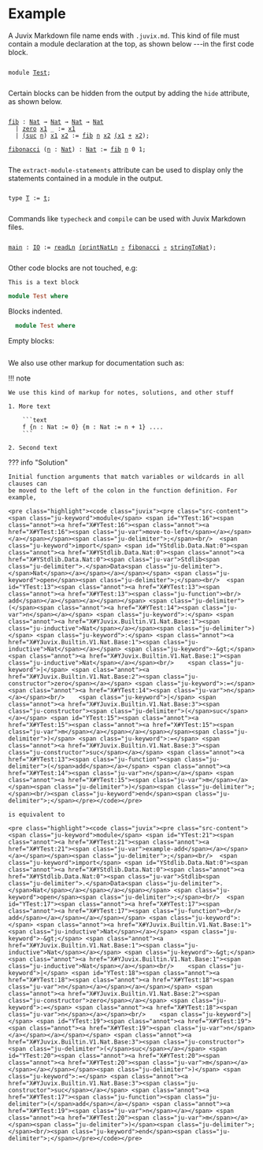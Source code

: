 # Example

A Juvix Markdown file name ends with `.juvix.md`. This kind of file must contain
a module declaration at the top, as shown below ---in the first code block.

<pre class="highlight"><code class="juvix"><pre class="src-content"><span class="ju-keyword">module</span> <span id="YTest:0"><span class="annot"><a href="X#YTest:0"><span class="annot"><a href="X#YTest:0"><span class="ju-var">Test</span></a></span></a></span></span><span class="ju-delimiter">;</span><br/></pre></code></pre>

Certain blocks can be hidden from the output by adding the `hide` attribute, as shown below.



<pre class="highlight"><code class="juvix"><pre class="src-content"><span id="YTest:1"><span class="annot"><a href="X#YTest:1"><span class="annot"><a href="X#YTest:1"><span class="ju-function">fib</span></a></span></a></span></span> <span class="ju-keyword">:</span> <span class="annot"><a href="X#YJuvix.Builtin.V1.Nat.Base:1"><span class="ju-inductive">Nat</span></a></span> <span class="ju-keyword">→</span> <span class="annot"><a href="X#YJuvix.Builtin.V1.Nat.Base:1"><span class="ju-inductive">Nat</span></a></span> <span class="ju-keyword">→</span> <span class="annot"><a href="X#YJuvix.Builtin.V1.Nat.Base:1"><span class="ju-inductive">Nat</span></a></span> <span class="ju-keyword">→</span> <span class="annot"><a href="X#YJuvix.Builtin.V1.Nat.Base:1"><span class="ju-inductive">Nat</span></a></span><br/>  <span class="ju-keyword">|</span> <span class="annot"><a href="X#YJuvix.Builtin.V1.Nat.Base:2"><span class="ju-constructor">zero</span></a></span> <span id="YTest:3"><span class="annot"><a href="X#YTest:3"><span class="annot"><a href="X#YTest:3"><span class="ju-var">x1</span></a></span></a></span></span> <span class="ju-keyword">_</span> <span class="ju-keyword">:=</span> <span class="annot"><a href="X#YTest:3"><span class="ju-var">x1</span></a></span><br/>  <span class="ju-keyword">|</span> <span class="annot"><a href="X#YJuvix.Builtin.V1.Nat.Base:3"><span class="ju-constructor"><span class="ju-delimiter">(</span>suc</span></a></span> <span id="YTest:4"><span class="annot"><a href="X#YTest:4"><span class="annot"><a href="X#YTest:4"><span class="ju-var">n</span></a></span></a></span></span><span class="ju-delimiter">)</span> <span id="YTest:5"><span class="annot"><a href="X#YTest:5"><span class="annot"><a href="X#YTest:5"><span class="ju-var">x1</span></a></span></a></span></span> <span id="YTest:6"><span class="annot"><a href="X#YTest:6"><span class="annot"><a href="X#YTest:6"><span class="ju-var">x2</span></a></span></a></span></span> <span class="ju-keyword">:=</span> <span class="annot"><a href="X#YTest:1"><span class="ju-function">fib</span></a></span> <span class="annot"><a href="X#YTest:4"><span class="ju-var">n</span></a></span> <span class="annot"><a href="X#YTest:6"><span class="ju-var">x2</span></a></span> <span class="annot"><a href="X#YTest:5"><span class="ju-var"><span class="ju-delimiter">(</span>x1</span></a></span> <span class="annot"><a href="X#YJuvix.Builtin.V1.Trait.Natural:3"><span class="ju-function">+</span></a></span> <span class="annot"><a href="X#YTest:6"><span class="ju-var">x2</span></a></span><span class="ju-delimiter">)</span><span class="ju-delimiter">;</span><br/><br/><span id="YTest:2"><span class="annot"><a href="X#YTest:2"><span class="annot"><a href="X#YTest:2"><span class="ju-function">fibonacci</span></a></span></a></span></span> <span class="ju-delimiter">(</span><span class="annot"><a href="X#YTest:7"><span class="ju-var">n</span></a></span> <span class="ju-keyword">:</span> <span class="annot"><a href="X#YJuvix.Builtin.V1.Nat.Base:1"><span class="ju-inductive">Nat</span></a></span><span class="ju-delimiter">)</span> <span class="ju-keyword">:</span> <span class="annot"><a href="X#YJuvix.Builtin.V1.Nat.Base:1"><span class="ju-inductive">Nat</span></a></span> <span class="ju-keyword">:=</span> <span class="annot"><a href="X#YTest:1"><span class="ju-function">fib</span></a></span> <span class="annot"><a href="X#YTest:7"><span class="ju-var">n</span></a></span> <span class="ju-number">0</span> <span class="ju-number">1</span><span class="ju-delimiter">;</span></pre></code></pre>

The `extract-module-statements` attribute can be used to display only the statements contained in a module in the output.

<pre class="highlight"><code class="juvix"><pre class="src-content"><span class="ju-keyword">type</span> <span id="YTest:8"><span class="annot"><a href="X#YTest:8"><span class="annot"><a href="X#YTest:8"><span class="ju-inductive">T</span></a></span></a></span></span> <span class="ju-keyword">:=</span> <span id="YTest:9"><span class="annot"><a href="X#YTest:9"><span class="annot"><a href="X#YTest:9"><span class="ju-constructor">t</span></a></span></a></span></span><span class="ju-delimiter">;</span></pre></code></pre>

Commands like `typecheck` and `compile` can be used with Juvix Markdown files.

<pre class="highlight"><code class="juvix"><pre class="src-content"><span id="YTest:12"><span class="annot"><a href="X#YTest:12"><span class="annot"><a href="X#YTest:12"><span class="ju-function">main</span></a></span></a></span></span> <span class="ju-keyword">:</span> <span class="annot"><a href="X#YStdlib.System.IO.Base:1"><span class="ju-axiom">IO</span></a></span> <span class="ju-keyword">:=</span> <span class="annot"><a href="X#YStdlib.System.IO.String:2"><span class="ju-axiom">readLn</span></a></span> <span class="annot"><a href="X#YStdlib.System.IO.Nat:2"><span class="ju-function"><span class="ju-delimiter">(</span>printNatLn</span></a></span> <span class="annot"><a href="X#YStdlib.Function:1"><span class="ju-function">∘</span></a></span> <span class="annot"><a href="X#YTest:2"><span class="ju-function">fibonacci</span></a></span> <span class="annot"><a href="X#YStdlib.Function:1"><span class="ju-function">∘</span></a></span> <span class="annot"><a href="X#YStdlib.Data.Nat:2"><span class="ju-axiom">stringToNat</span></a></span><span class="ju-delimiter">)</span><span class="ju-delimiter">;</span></pre></code></pre>

Other code blocks are not touched, e.g:

```text
This is a text block
```


```haskell
module Test where
```

Blocks indented.

  ```haskell
    module Test where
  ```

Empty blocks:

```
```

We also use other markup for documentation such as:

!!! note

    We use this kind of markup for notes, solutions, and other stuff

    1. More text

        ```text
        f {n : Nat := 0} {m : Nat := n + 1} ....
        ```

    2. Second text


??? info "Solution"

    Initial function arguments that match variables or wildcards in all clauses can
    be moved to the left of the colon in the function definition. For example,

    <pre class="highlight"><code class="juvix"><pre class="src-content"><span class="ju-keyword">module</span> <span id="YTest:16"><span class="annot"><a href="X#YTest:16"><span class="annot"><a href="X#YTest:16"><span class="ju-var">move-to-left</span></a></span></a></span></span><span class="ju-delimiter">;</span><br/>  <span class="ju-keyword">import</span> <span id="YStdlib.Data.Nat:0"><span class="annot"><a href="X#YStdlib.Data.Nat:0"><span class="annot"><a href="X#YStdlib.Data.Nat:0"><span class="ju-var">Stdlib<span class="ju-delimiter">.</span>Data<span class="ju-delimiter">.</span>Nat</span></a></span></a></span></span> <span class="ju-keyword">open</span><span class="ju-delimiter">;</span><br/>  <span id="YTest:13"><span class="annot"><a href="X#YTest:13"><span class="annot"><a href="X#YTest:13"><span class="ju-function"><br/>  add</span></a></span></a></span></span> <span class="ju-delimiter">(</span><span class="annot"><a href="X#YTest:14"><span class="ju-var">n</span></a></span> <span class="ju-keyword">:</span> <span class="annot"><a href="X#YJuvix.Builtin.V1.Nat.Base:1"><span class="ju-inductive">Nat</span></a></span><span class="ju-delimiter">)</span> <span class="ju-keyword">:</span> <span class="annot"><a href="X#YJuvix.Builtin.V1.Nat.Base:1"><span class="ju-inductive">Nat</span></a></span> <span class="ju-keyword">-&gt;</span> <span class="annot"><a href="X#YJuvix.Builtin.V1.Nat.Base:1"><span class="ju-inductive">Nat</span></a></span><br/>    <span class="ju-keyword">|</span> <span class="annot"><a href="X#YJuvix.Builtin.V1.Nat.Base:2"><span class="ju-constructor">zero</span></a></span> <span class="ju-keyword">:=</span> <span class="annot"><a href="X#YTest:14"><span class="ju-var">n</span></a></span><br/>    <span class="ju-keyword">|</span> <span class="annot"><a href="X#YJuvix.Builtin.V1.Nat.Base:3"><span class="ju-constructor"><span class="ju-delimiter">(</span>suc</span></a></span> <span id="YTest:15"><span class="annot"><a href="X#YTest:15"><span class="annot"><a href="X#YTest:15"><span class="ju-var">m</span></a></span></a></span></span><span class="ju-delimiter">)</span> <span class="ju-keyword">:=</span> <span class="annot"><a href="X#YJuvix.Builtin.V1.Nat.Base:3"><span class="ju-constructor">suc</span></a></span> <span class="annot"><a href="X#YTest:13"><span class="ju-function"><span class="ju-delimiter">(</span>add</span></a></span> <span class="annot"><a href="X#YTest:14"><span class="ju-var">n</span></a></span> <span class="annot"><a href="X#YTest:15"><span class="ju-var">m</span></a></span><span class="ju-delimiter">)</span><span class="ju-delimiter">;</span><br/><span class="ju-keyword">end</span><span class="ju-delimiter">;</span></pre></code></pre>

    is equivalent to

    <pre class="highlight"><code class="juvix"><pre class="src-content"><span class="ju-keyword">module</span> <span id="YTest:21"><span class="annot"><a href="X#YTest:21"><span class="annot"><a href="X#YTest:21"><span class="ju-var">example-add</span></a></span></a></span></span><span class="ju-delimiter">;</span><br/>  <span class="ju-keyword">import</span> <span id="YStdlib.Data.Nat:0"><span class="annot"><a href="X#YStdlib.Data.Nat:0"><span class="annot"><a href="X#YStdlib.Data.Nat:0"><span class="ju-var">Stdlib<span class="ju-delimiter">.</span>Data<span class="ju-delimiter">.</span>Nat</span></a></span></a></span></span> <span class="ju-keyword">open</span><span class="ju-delimiter">;</span><br/>  <span id="YTest:17"><span class="annot"><a href="X#YTest:17"><span class="annot"><a href="X#YTest:17"><span class="ju-function"><br/>  add</span></a></span></a></span></span> <span class="ju-keyword">:</span> <span class="annot"><a href="X#YJuvix.Builtin.V1.Nat.Base:1"><span class="ju-inductive">Nat</span></a></span> <span class="ju-keyword">-&gt;</span> <span class="annot"><a href="X#YJuvix.Builtin.V1.Nat.Base:1"><span class="ju-inductive">Nat</span></a></span> <span class="ju-keyword">-&gt;</span> <span class="annot"><a href="X#YJuvix.Builtin.V1.Nat.Base:1"><span class="ju-inductive">Nat</span></a></span><br/>    <span class="ju-keyword">|</span> <span id="YTest:18"><span class="annot"><a href="X#YTest:18"><span class="annot"><a href="X#YTest:18"><span class="ju-var">n</span></a></span></a></span></span> <span class="annot"><a href="X#YJuvix.Builtin.V1.Nat.Base:2"><span class="ju-constructor">zero</span></a></span> <span class="ju-keyword">:=</span> <span class="annot"><a href="X#YTest:18"><span class="ju-var">n</span></a></span><br/>    <span class="ju-keyword">|</span> <span id="YTest:19"><span class="annot"><a href="X#YTest:19"><span class="annot"><a href="X#YTest:19"><span class="ju-var">n</span></a></span></a></span></span> <span class="annot"><a href="X#YJuvix.Builtin.V1.Nat.Base:3"><span class="ju-constructor"><span class="ju-delimiter">(</span>suc</span></a></span> <span id="YTest:20"><span class="annot"><a href="X#YTest:20"><span class="annot"><a href="X#YTest:20"><span class="ju-var">m</span></a></span></a></span></span><span class="ju-delimiter">)</span> <span class="ju-keyword">:=</span> <span class="annot"><a href="X#YJuvix.Builtin.V1.Nat.Base:3"><span class="ju-constructor">suc</span></a></span> <span class="annot"><a href="X#YTest:17"><span class="ju-function"><span class="ju-delimiter">(</span>add</span></a></span> <span class="annot"><a href="X#YTest:19"><span class="ju-var">n</span></a></span> <span class="annot"><a href="X#YTest:20"><span class="ju-var">m</span></a></span><span class="ju-delimiter">)</span><span class="ju-delimiter">;</span><br/><span class="ju-keyword">end</span><span class="ju-delimiter">;</span></pre></code></pre>
